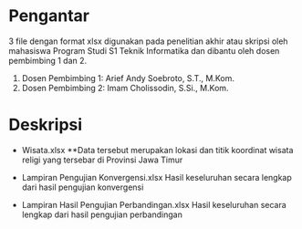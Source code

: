 # Pengantar
3 file dengan format xlsx digunakan pada penelitian akhir atau skripsi oleh mahasiswa Program Studi S1 Teknik Informatika dan dibantu oleh dosen pembimbing 1 dan 2.

1. Dosen Pembimbing 1: Arief Andy Soebroto, S.T., M.Kom.
2. Dosen Pembimbing 2: Imam Cholissodin, S.Si., M.Kom.

# Deskripsi
* Wisata.xlsx
**Data tersebut merupakan lokasi dan titik koordinat wisata religi yang tersebar di Provinsi Jawa Timur

* Lampiran Pengujian Konvergensi.xlsx
Hasil keseluruhan secara lengkap dari hasil pengujian konvergensi

* Lampiran Hasil Pengujian Perbandingan.xlsx
Hasil keseluruhan secara lengkap dari hasil pengujian perbandingan
